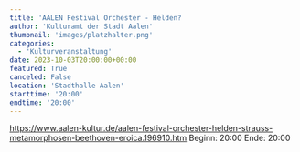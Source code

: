 ```yaml
---
title: 'AALEN Festival Orchester - Helden?                                 Strauss: Metamorphosen/Beethoven: Eroica'
author: 'Kulturamt der Stadt Aalen'
thumbnail: 'images/platzhalter.png'
categories:
  - 'Kulturveranstaltung'
date: 2023-10-03T20:00:00+00:00
featured: True
canceled: False
location: 'Stadthalle Aalen'
starttime: '20:00'
endtime: '20:00'
---
```

https://www.aalen-kultur.de/aalen-festival-orchester-helden-strauss-metamorphosen-beethoven-eroica.196910.htm
Beginn: 20:00
 Ende: 20:00
